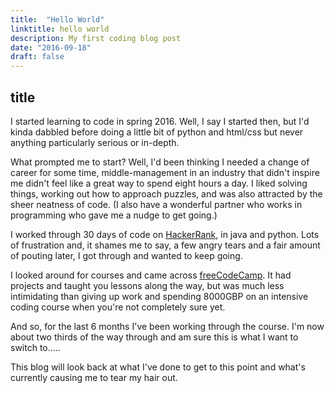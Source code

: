 ```yaml
---
title:  "Hello World"
linktitle: hello world
description: My first coding blog post
date: "2016-09-18"
draft: false
---
```



## title
I started learning to code in spring 2016. Well, I say I started then, but I'd kinda dabbled before doing a little bit of python and html/css but never anything particularly serious or in-depth.

What prompted me to start? Well, I'd been thinking I needed a change of career for some time, middle-management in an industry that didn't inspire me didn't feel like a great way to spend eight hours a day. I liked solving things, working out how to approach puzzles, and was also attracted by the sheer neatness of code. (I also have a wonderful partner who works in programming who gave me a nudge to get going.)

I worked through 30 days of code on [HackerRank](https://www.hackerrank.com/domains/tutorials/30-days-of-code), in java and python. Lots of frustration and, it shames me to say, a few angry tears and a fair amount of pouting later, I got through and wanted to keep going.

I looked around for courses and came across [freeCodeCamp](https://www.freecodecamp.com). It had projects and taught you lessons along the way, but was much less intimidating than giving up work and spending 8000GBP on an intensive coding course when you're not completely sure yet.

And so, for the last 6 months I've been working through the course. I'm now about two thirds of the way through and am sure this is what I want to switch to.....

This blog will look back at what I've done to get to this point and what's currently causing me to tear my hair out.
